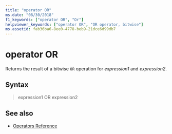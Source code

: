 ```yaml
---
title: "operator OR"
ms.date: "08/30/2018"
f1_keywords: ["operator OR", "Or"]
helpviewer_keywords: ["operator OR", "OR operator, bitwise"]
ms.assetid: fab36ba6-8ee0-4778-beb9-21dce6d99db7
---
```

# operator OR

Returns the result of a bitwise `OR` operation for *expression1* and *expression2*.

## Syntax

> expression1 OR expression2

## See also

- [Operators Reference](../../assembler/masm/operators-reference.md)
